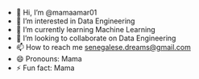 - 👋 Hi, I’m @mamaamar01
- 👀 I’m interested in Data Engineering
- 🌱 I’m currently learning Machine Learning
- 💞️ I’m looking to collaborate on Data Engineering
- 📫 How to reach me senegalese.dreams@gmail.com
- 😄 Pronouns: Mama
- ⚡ Fun fact: Mama

<!---
mamaamar01/mamaamar01 is a ✨ special ✨ repository because its `README.md` (this file) appears on your GitHub profile.
You can click the Preview link to take a look at your changes.
--->
